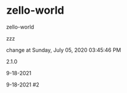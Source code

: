 # zello-world
zello-world

zzz

change at Sunday, July 05, 2020 03:45:46 PM

2.1.0

9-18-2021

9-18-2021 #2
